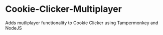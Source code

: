 # Cookie-Clicker-Multiplayer
Adds mutliplayer functionality to Cookie Clicker using Tampermonkey and NodeJS
